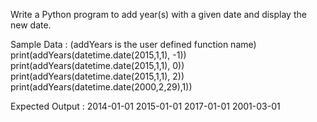 Write a Python program to add year(s) with a given date and display the new date. 

Sample Data : (addYears is the user defined function name)
print(addYears(datetime.date(2015,1,1), -1))
print(addYears(datetime.date(2015,1,1), 0))
print(addYears(datetime.date(2015,1,1), 2))
print(addYears(datetime.date(2000,2,29),1))

Expected Output :
2014-01-01
2015-01-01
2017-01-01
2001-03-01